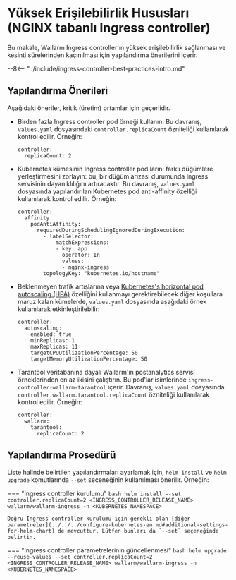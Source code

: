 # Yüksek Erişilebilirlik Hususları (NGINX tabanlı Ingress controller)

Bu makale, Wallarm Ingress controller'ın yüksek erişilebilirlik sağlanması ve kesinti sürelerinden kaçınılması için yapılandırma önerilerini içerir.

--8<-- "../include/ingress-controller-best-practices-intro.md"

## Yapılandırma Önerileri

Aşağıdaki öneriler, kritik (üretim) ortamlar için geçerlidir.

* Birden fazla Ingress controller pod örneği kullanın. Bu davranış, `values.yaml` dosyasındaki `controller.replicaCount` özniteliği kullanılarak kontrol edilir. Örneğin:
    ```
    controller:
      replicaCount: 2
    ```
* Kubernetes kümesinin Ingress controller pod'larını farklı düğümlere yerleştirmesini zorlayın: bu, bir düğüm arızası durumunda Ingress servisinin dayanıklılığını artıracaktır. Bu davranış, `values.yaml` dosyasında yapılandırılan Kubernetes pod anti-affinity özelliği kullanılarak kontrol edilir. Örneğin:
    ```
    controller:
      affinity:
        podAntiAffinity:
          requiredDuringSchedulingIgnoredDuringExecution:
            - labelSelector:
                matchExpressions:
                - key: app
                  operator: In
                  values:
                  - nginx-ingress
            topologyKey: "kubernetes.io/hostname"
    ```
* Beklenmeyen trafik artışlarına veya [Kubernetes's horizontal pod autoscaling (HPA)](https://kubernetes.io/docs/tasks/run-application/horizontal-pod-autoscale/) özelliğini kullanmayı gerektirebilecek diğer koşullara maruz kalan kümelerde, `values.yaml` dosyasında aşağıdaki örnek kullanılarak etkinleştirilebilir:
    ```
    controller:
      autoscaling:
        enabled: true
        minReplicas: 1
        maxReplicas: 11
        targetCPUUtilizationPercentage: 50
        targetMemoryUtilizationPercentage: 50
    ```
* Tarantool veritabanına dayalı Wallarm'ın postanalytics servisi örneklerinden en az ikisini çalıştırın. Bu pod'lar isimlerinde `ingress-controller-wallarm-tarantool` içerir. Davranış, `values.yaml` dosyasında `controller.wallarm.tarantool.replicaCount` özniteliği kullanılarak kontrol edilir. Örneğin:
    ```
    controller:
      wallarm:
        tarantool:
          replicaCount: 2
    ```

## Yapılandırma Prosedürü

Liste halinde belirtilen yapılandırmaları ayarlamak için, `helm install` ve `helm upgrade` komutlarında `--set` seçeneğinin kullanılması önerilir. Örneğin:

=== "Ingress controller kurulumu"
    ```bash
    helm install --set controller.replicaCount=2 <INGRESS_CONTROLLER_RELEASE_NAME> wallarm/wallarm-ingress -n <KUBERNETES_NAMESPACE>
    ```

    Doğru Ingress controller kurulumu için gerekli olan [diğer parametreler](../../../configure-kubernetes-en.md#additional-settings-for-helm-chart) de mevcuttur. Lütfen bunları da `--set` seçeneğinde belirtin.
=== "Ingress controller parametrelerinin güncellenmesi"
    ```bash
    helm upgrade --reuse-values --set controller.replicaCount=2 <INGRESS_CONTROLLER_RELEASE_NAME> wallarm/wallarm-ingress -n <KUBERNETES_NAMESPACE>
    ```